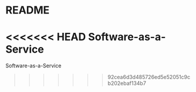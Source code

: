 # README
<<<<<<< HEAD
Software-as-a-Service
=======
Software-as-a-Service 
>>>>>>> 92cea6d3d485726ed5e52051c9cb202ebaf134b7
